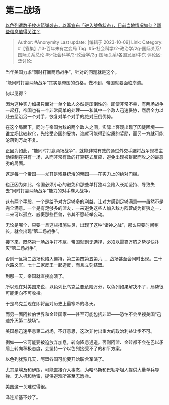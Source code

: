 # 第二战场
[以色列遭数千枚火箭弹袭击，以军宣布「进入战争状态」，目前当地情况如何？哪些信息值得关注？](https://www.zhihu.com/question/624972638/answer/3242996345)

> Author: #Anonymity
> Last update: [编辑于 2023-10-09]
> Link:
> Category: #【答集】/13-百年未有之变局
> Tag: #5-社会科学/2-政治学/2g-国际关系/国际关系总论 #5-社会科学/2-政治学/2g-国际关系/各国发展/中东 
> 评论区:
> 泛讨论:

当年美国力求“同时打赢两场战争”，针对的问题就是这个。

“能同时打赢两场战争”其实是帝国的资格，做不到，帝国就要面临崩溃。

何以见得？

因为这种实力如果只面对一单个敌人必然是压倒性的。即使非常不幸，有两场战争一起打，帝国也有一个非常简单的处理——和其中一个敌人迅速妥协，然后全力以赴去惩治另一个对手，恢复对单个对手的绝对压倒优势。

在这个局面下，同时与帝国为敌的两个敌人之间，实际上客观出现了囚徒困境——谁立场比较软化，先接受帝国的妥协，谁就可能得到实质的奖励，而另一方就可能沦落到万劫不复。

正因为如此，“能同时打赢两场战争”，就能非常有效的通过外交手腕将战争规模主动控制在只有一场，从而非常有效的打算链式反应，避免出现被群起而攻之的最恶劣的局面。

这是每一个帝国——尤其是残暴统治的帝国——在实力上的绝对门槛。

也正因为如此，帝国必须小心的避免和那些单打独斗会陷入长期坚持、导致失去“同时打赢两场战争”能力的对手卷入战争。

这有两个手段，一个是给予对方足够多的利益，让对方感到足够满意——虽然不是完全满意。一个是有足够多的盟友，一来避免这些人加入敌方阵营成为群狼之一，二来可以孤立、威慑那些巨兽，令其不愿轻举妄动。

无论是哪个，只要一旦这些措施失灵，出现了这种“诸神之战”，那么只要时间稍长，就会出现“第二场战争”。

接下来，既然第一场战争打不赢，帝国就别无选择，必须以雷霆万钧之势尽快扑灭“第二场战争”。

否则一旦第二战场也陷入僵持，第三第四第五第六……战场甚至会同时出现。三十六路义军、七十二家反王一起造反，而且立刻结盟。

到那一天，帝国就直接崩溃了。

所以现在对美国来说，以色列比乌克兰要危险万分，以色列如果解决不了，局势很可能走向不可收拾。

于是乌克兰现在即将面对历史上最寒冷的冬天。

而另一面阿拉伯世界和金砖国家——甚至可能包括非盟——恐怕不会坐视美国“迅速扑灭第二战场”。

美国想迅速平息第二战场，不好意思，这次非付出重大的政治利益让步不可。

例如——它可能要被迫放弃加息，转向降息通道。否则阿盟、金砖都不会在巴以矛盾上转向积极态度，会坚持一个以色列接受不了的和平方案。

以色列犹豫几天，阿盟各国可能要开始联合军演了。

尤其是埃及和伊朗，可能直接介入事态，为哈马斯和巴勒斯坦人提供大量单兵导弹、无人机和地雷，提供避难所甚至志愿兵。

美国这一关难过得很。

泽连斯基不妙了。
